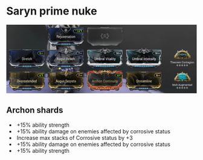 # Saryn prime nuke

![saryn prime nuke](./media/saryn_prime_nuke.webp)

## Archon shards

- <img class="crimson"></img> +15% ability strength
- <img class="emerald"></img> +15% ability damage on enemies affected by corrosive status
- <img class="emerald"></img> Increase max stacks of Corrosive status by +3
- <img class="emerald"></img> +15% ability damage on enemies affected by corrosive status
- <img class="crimson"></img> +15% ability strength